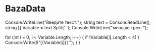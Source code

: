 # BazaData
Console.WriteLine("Введите текст:");
string text = Console.ReadLine();
string [] Variable = text.Split(' ');
Console.WriteLine("меньше трех: ");

for (int i = 0; i < Variable.Length; i++)
{
    if (Variable[i].Length < 4)
    {
        Console.Write($"[{Variable[i]}] ");
    }
}
